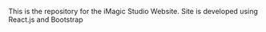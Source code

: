  This is the repository for the iMagic Studio Website.
Site is developed using React.js and Bootstrap
